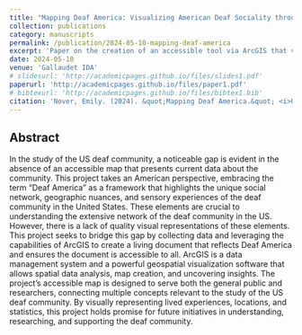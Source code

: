 ```yaml
---
title: "Mapping Deaf America: Visualizing American Deaf Sociality through Geographic Information Systems"
collection: publications
category: manuscripts
permalink: /publication/2024-05-10-mapping-deaf-america
excerpt: 'Paper on the creation of an accessible tool via ArcGIS that visually represents the deaf community.'
date: 2024-05-10
venue: 'Gallaudet IDA'
# slidesurl: 'http://academicpages.github.io/files/slides1.pdf'
paperurl: 'http://academicpages.github.io/files/paper1.pdf'
# bibtexurl: 'http://academicpages.github.io/files/bibtex1.bib'
citation: 'Nover, Emily. (2024). &quot;Mapping Deaf America.&quot; <i>Undergraduate University Honors Capstones</i>. 105. https://ida.gallaudet.edu/honors_capstones/105'
---
```

## Abstract
In the study of the US deaf community, a noticeable gap is evident in the absence of an accessible map that presents current data about the community. This project takes an American perspective, embracing the term “Deaf America” as a framework that highlights the unique social network, geographic nuances, and sensory experiences of the deaf community in the United States. These elements are crucial to understanding the extensive network of the deaf community in the US. However, there is a lack of quality visual representations of these elements. This project seeks to bridge this gap by collecting data and leveraging the capabilities of ArcGIS to create a living document that reflects Deaf America and ensures the document is accessible to all. ArcGIS is a data management system and a powerful geospatial visualization software that allows spatial data analysis, map creation, and uncovering insights. The project’s accessible map is designed to serve both the general public and researchers, connecting multiple concepts relevant to the study of the US deaf community. By visually representing lived experiences, locations, and statistics, this project holds promise for future initiatives in understanding, researching, and supporting the deaf community.